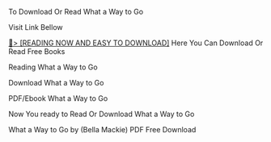 To Download Or Read What a Way to Go

Visit Link Bellow

<a href="https://uk.ebookarea.xyz/?book=B0CVKPCGLD">📖&gt; [READING NOW AND EASY TO DOWNLOAD]</a>
Here You Can Download Or Read Free Books

Reading What a Way to Go

Download What a Way to Go

PDF/Ebook What a Way to Go

Now You ready to Read Or Download What a Way to Go

What a Way to Go by (Bella Mackie) PDF Free Download
